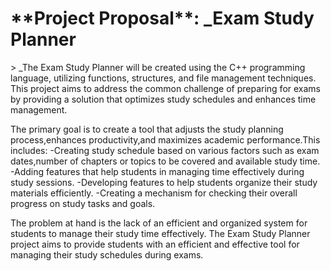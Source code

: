 <h1>**Project Proposal**:  _Exam Study Planner</h1> 
> 
_The Exam Study Planner will be created using the C++ programming language, utilizing functions, structures, and file management techniques. This project aims to address the common challenge of preparing for exams by providing a solution that optimizes study schedules and enhances time management. 

The primary goal is to create a tool that adjusts the study planning process,enhances productivity,and maximizes academic performance.This includes:
  -Creating study schedule based on various factors such as exam dates,number of chapters or topics to be covered and available study time.
  -Adding features that help students in managing time effectively during study sessions.
  -Developing features to help students organize their study materials efficiently.
  -Creating a mechanism for checking their overall progress on study tasks and goals.

The problem at hand is the lack of an efficient and organized system for students to manage their study time effectively. The Exam Study Planner project aims to provide students with an efficient and effective tool for managing their study schedules during exams.
